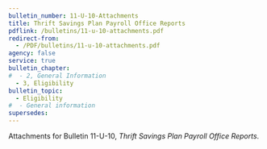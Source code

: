 ```yaml
---
bulletin_number: 11-U-10-Attachments
title: Thrift Savings Plan Payroll Office Reports
pdflink: /bulletins/11-u-10-attachments.pdf
redirect-from:
  - /PDF/bulletins/11-u-10-attachments.pdf
agency: false
service: true
bulletin_chapter:
#  - 2, General Information
  - 3, Eligibility
bulletin_topic:
  - Eligibility
#  - General information
supersedes:
---
```


Attachments for Bulletin 11-U-10, _Thrift Savings Plan Payroll Office Reports_.
